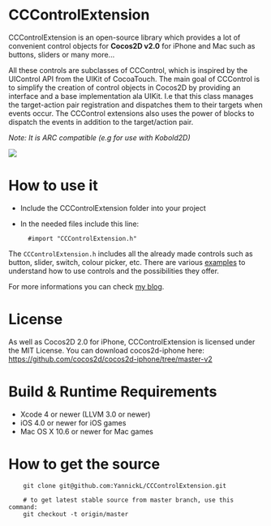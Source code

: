 CCControlExtension
=================
CCControlExtension is an open-source library which provides a lot of convenient control objects for __Cocos2D v2.0__ for iPhone and Mac such as buttons, sliders or many more...

All these controls are subclasses of CCControl, which is inspired by the UIControl API from the UIKit of CocoaTouch. The main goal of CCControl is to simplify the creation of control objects in Cocos2D by providing an interface and a base implementation ala UIKit. I.e that this class manages the target-action pair registration and dispatches them to their targets when events occur.
The CCControl extensions also uses the power of blocks to dispatch the events in addition to the target/action pair. 

*Note: It is ARC compatible (e.g for use with Kobold2D)*

![](http://github.com/YannickL/CCControlExtension/raw/master-v2/screenshots/cccontrolextension.png)

How to use it
====================
- Include the CCControlExtension folder into your project
- In the needed files include this line:

        #import "CCControlExtension.h"

The `CCControlExtension.h` includes all the already made controls such as button, slider, switch, colour picker, etc.
There are various [examples][] to understand how to use controls and the possibilities they offer.

For more informations you can check [my blog][].

License
====================
As well as Cocos2D 2.0 for iPhone, CCControlExtension is licensed under the MIT License. 
You can download cocos2d-iphone here: https://github.com/cocos2d/cocos2d-iphone/tree/master-v2

Build & Runtime Requirements
====================

  * Xcode 4 or newer (LLVM 3.0 or newer)
  * iOS 4.0 or newer for iOS games
  * Mac OS X 10.6 or newer for Mac games

How to get the source
===================== 

```
    git clone git@github.com:YannickL/CCControlExtension.git

    # to get latest stable source from master branch, use this command:
    git checkout -t origin/master
```

[my blog]: http://yannickloriot.com/2011/08/create-a-control-object-with-cocos2d-for-iphone/
[examples]: https://github.com/YannickL/CCControlExtension/tree/master/CCControlExamples
